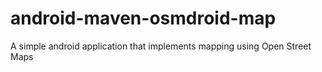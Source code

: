 android-maven-osmdroid-map
==========================

A simple android application that implements mapping using Open Street Maps
